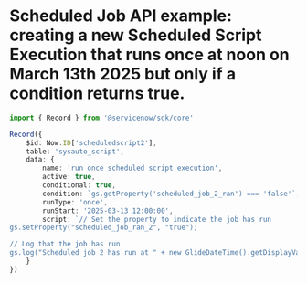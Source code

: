 # Scheduled Job API example: creating a new Scheduled Script Execution that runs once at noon on March 13th 2025 but only if a condition returns true. 
```typescript
import { Record } from '@servicenow/sdk/core'

Record({
	$id: Now.ID['scheduledscript2'],
	table: 'sysauto_script',
	data: {
		name: 'run once scheduled script execution',
		active: true,
		conditional: true,
		condition: `gs.getProperty('scheduled_job_2_ran') === 'false'`,
		runType: 'once',
		runStart: '2025-03-13 12:00:00',
		script: `// Set the property to indicate the job has run
gs.setProperty("scheduled_job_ran_2", "true");

// Log that the job has run
gs.log("Scheduled job 2 has run at " + new GlideDateTime().getDisplayValue(), "ScheduledJob2");`
	}
})
```